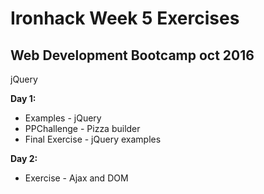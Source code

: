 # Ironhack Week 5 Exercises

## Web Development Bootcamp oct 2016

jQuery

**Day 1:**
- Examples - jQuery
- PPChallenge - Pizza builder
- Final Exercise - jQuery examples

**Day 2:**
- Exercise - Ajax and DOM